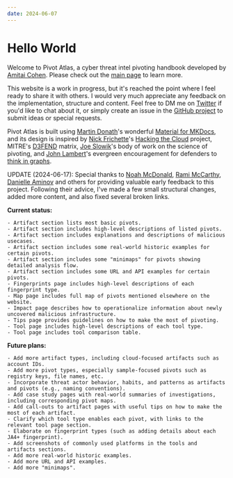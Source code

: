 ```yaml
---
date: 2024-06-07
---
```


# Hello World

Welcome to Pivot Atlas, a cyber threat intel pivoting handbook developed by [Amitai Cohen](https://twitter.com/AmitaiCo). Please check out the [main page](/) to learn more.

This website is a work in progress, but it's reached the point where I feel ready to share it with others. I would very much appreciate any feedback on the implementation, structure and content. Feel free to DM me on [Twitter](https://twitter.com/AmitaiCo) if you'd like to chat about it, or simply create an issue in the [GitHub project](https://github.com/korniko98/pivot-atlas/issues/new) to submit ideas or special requests.

Pivot Atlas is built using [Martin Donath](https://x.com/squidfunk)'s wonderful [Material for MKDocs](https://squidfunk.github.io/mkdocs-material/), and its design is inspired by [Nick Frichette](https://x.com/frichette_n)'s [Hacking the Cloud](https://hackingthe.cloud/) project, MITRE's [D3FEND](https://d3fend.mitre.org/) matrix, [Joe Slowik](https://twitter.com/jfslowik)'s body of work on the science of pivoting, and [John Lambert](https://x.com/JohnLaTwC)'s evergreen encouragement for defenders to [think in graphs](https://learn.microsoft.com/en-us/archive/blogs/johnla/defenders-think-in-lists-attackers-think-in-graphs-as-long-as-this-is-true-attackers-win).

UPDATE (2024-06-17): Special thanks to [Noah McDonald](https://twitter.com/TheIceRoot), [Rami McCarthy](https://x.com/ramimacisabird), [Danielle Aminov](https://twitter.com/AminovDanielle) and others for providing valuable early feedback to this project. Following their advice, I've made a few small structural changes, added more content, and also fixed several broken links.

**Current status:**

```
- Artifact section lists most basic pivots.
- Artifact section includes high-level descriptions of listed pivots.
- Artifact section includes explanations and descriptions of malicious usecases.
- Artifact section includes some real-world historic examples for certain pivots.
- Artifact section includes some "minimaps" for pivots showing detailed analysis flow.
- Artifact section includes some URL and API examples for certain pivots.
- Fingerprints page includes high-level descriptions of each fingerprint type.
- Map page includes full map of pivots mentioned elsewhere on the website.
- Impact page describes how to operationalize information about newly uncovered malicious infrastructure.
- Tips page provides guidelines on how to make the most of pivoting.
- Tool page includes high-level descriptions of each tool type.
- Tool page includes tool comparison table.
```

**Future plans:**

```
- Add more artifact types, including cloud-focused artifacts such as account IDs.
- Add more pivot types, especially sample-focused pivots such as registry keys, file names, etc.
- Incorporate threat actor behavior, habits, and patterns as artifacts and pivots (e.g., naming conventions).
- Add case study pages with real-world summaries of investigations, including corresponding pivot maps.
- Add call-outs to artifact pages with useful tips on how to make the most of each artifact.
- Clarify which tool type enables each pivot, with links to the relevant tool page section.
- Elaborate on fingerprint types (such as adding details about each JA4+ fingerprint).
- Add screenshots of commonly used platforms in the tools and artifacts sections.
- Add more real-world historic examples.
- Add more URL and API examples.
- Add more "minimaps".
```
